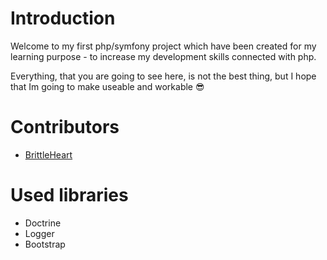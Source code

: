 # Introduction

Welcome to my first php/symfony project which have been created for my learning purpose - to increase my development skills connected with php.

Everything, that you are going to see here, is not the best thing, but I hope that Im going to make useable and workable 😎


# Contributors

- [BrittleHeart](htttps://github.com/brittleheart)


# Used libraries

- Doctrine
- Logger
- Bootstrap